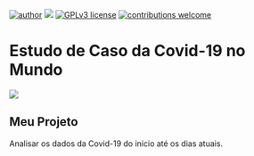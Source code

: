 [![author](https://img.shields.io/badge/author-rgolino-red.svg)](https://www.linkedin.com/in/renato-golino/) [![](https://img.shields.io/badge/python-3.7+-blue.svg)](https://www.python.org/downloads/release/python-365/) [![GPLv3 license](https://img.shields.io/badge/License-GPLv3-blue.svg)](http://perso.crans.org/besson/LICENSE.html) [![contributions welcome](https://img.shields.io/badge/contributions-welcome-brightgreen.svg?style=flat)](https://github.com/rafaelnduarte/portfolio/issues)
# Estudo de Caso da Covid-19 no Mundo
<img src ="https://img.freepik.com/vetores-gratis/conceito-de-globo-de-coronavirus_23-2148498432.jpg?t=st=1726490018~exp=1726493618~hmac=e58f001f4449a1af050dd9603bc71b2642ef9690a59d203480527fdae5147c2e&w=1480">


## Meu Projeto

Analisar os dados da Covid-19 do início até os dias atuais.

